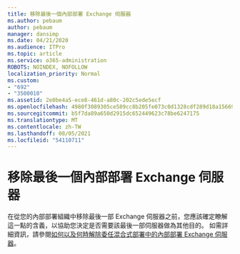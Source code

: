 ```yaml
---
title: 移除最後一個內部部署 Exchange 伺服器
ms.author: pebaum
author: pebaum
manager: dansimp
ms.date: 04/21/2020
ms.audience: ITPro
ms.topic: article
ms.service: o365-administration
ROBOTS: NOINDEX, NOFOLLOW
localization_priority: Normal
ms.custom:
- "692"
- "3500010"
ms.assetid: 2e0be4a5-ece8-461d-a80c-202c5ede5ecf
ms.openlocfilehash: 4980f3089305ce589cc8b205fe073c0d1328cdf289d18a15669c081e0ab4aa5f
ms.sourcegitcommit: b5f7da89a650d2915dc652449623c78be6247175
ms.translationtype: MT
ms.contentlocale: zh-TW
ms.lasthandoff: 08/05/2021
ms.locfileid: "54110711"
---
```

# <a name="removing-the-last-on-premises-exchange-server"></a>移除最後一個內部部署 Exchange 伺服器

在從您的內部部署組織中移除最後一部 Exchange 伺服器之前，您應該確定瞭解這一點的含義，以協助您決定是否需要該最後一部伺服器做為其他目的。 如需詳細資訊，請參閱[如何以及何時解除委任混合式部署中的內部部署 Exchange 伺服器](https://technet.microsoft.com/library/dn931280%28v=exchg.150%29.aspx)。
  